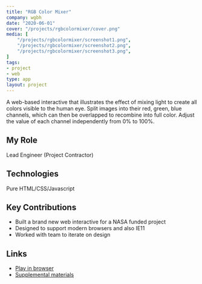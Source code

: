 ```yaml
---
title: "RGB Color Mixer"
company: wgbh
date: "2020-06-01"
cover: "/projects/rgbcolormixer/cover.png"
media: [
    "/projects/rgbcolormixer/screenshot1.png",
    "/projects/rgbcolormixer/screenshot2.png",
    "/projects/rgbcolormixer/screenshot3.png",
]
tags:
- project
- web
type: app
layout: project
---
```


A web-based interactive that illustrates the effect of mixing light to create all colors visible to the human eye. Split images into their red, green, blue channels, which can then be overlapped to recombine into full color. Adjust the value of each channel independently from 0% to 100%.

## My Role
Lead Engineer (Project Contractor)

## Technologies
Pure HTML/CSS/Javascript

## Key Contributions
* Built a brand new web interactive for a NASA funded project
* Designed to support modern browsers and also IE11
* Worked with team to iterate on design

## Links
* [Play in browser](https://pbslm-contrib.s3.amazonaws.com/WGBH/buac20/buac20-int-rgbcoloradd/index.html)
* [Supplemental materials](https://kcts9.pbslearningmedia.org/resource/buac20-68-sci-ps-primarycolors/explore-primary-colors-of-light/)